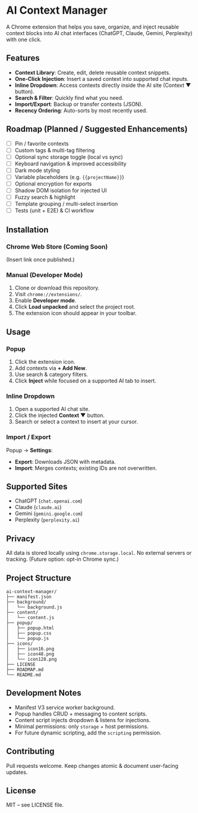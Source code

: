 # AI Context Manager

A Chrome extension that helps you save, organize, and inject reusable context blocks into AI chat interfaces (ChatGPT, Claude, Gemini, Perplexity) with one click.

## Features

- **Context Library**: Create, edit, delete reusable context snippets.
- **One-Click Injection**: Insert a saved context into supported chat inputs.
- **Inline Dropdown**: Access contexts directly inside the AI site (Context ▼ button).
- **Search & Filter**: Quickly find what you need.
- **Import/Export**: Backup or transfer contexts (JSON).
- **Recency Ordering**: Auto-sorts by most recently used.

## Roadmap (Planned / Suggested Enhancements)
- [ ] Pin / favorite contexts
- [ ] Custom tags & multi-tag filtering
- [ ] Optional sync storage toggle (local vs sync)
- [ ] Keyboard navigation & improved accessibility
- [ ] Dark mode styling
- [ ] Variable placeholders (e.g. `{{projectName}}`)
- [ ] Optional encryption for exports
- [ ] Shadow DOM isolation for injected UI
- [ ] Fuzzy search & highlight
- [ ] Template grouping / multi-select insertion
- [ ] Tests (unit + E2E) & CI workflow

## Installation

### Chrome Web Store (Coming Soon)
(Insert link once published.)

### Manual (Developer Mode)
1. Clone or download this repository.
2. Visit `chrome://extensions/`.
3. Enable **Developer mode**.
4. Click **Load unpacked** and select the project root.
5. The extension icon should appear in your toolbar.

## Usage

### Popup
1. Click the extension icon.
2. Add contexts via **+ Add New**.
3. Use search & category filters.
4. Click **Inject** while focused on a supported AI tab to insert.

### Inline Dropdown
1. Open a supported AI chat site.
2. Click the injected **Context ▼** button.
3. Search or select a context to insert at your cursor.

### Import / Export
Popup → **Settings**:
- **Export**: Downloads JSON with metadata.
- **Import**: Merges contexts; existing IDs are not overwritten.

## Supported Sites
- ChatGPT (`chat.openai.com`)
- Claude (`claude.ai`)
- Gemini (`gemini.google.com`)
- Perplexity (`perplexity.ai`)

## Privacy
All data is stored locally using `chrome.storage.local`. No external servers or tracking. (Future option: opt-in Chrome sync.)

## Project Structure
```text
ai-context-manager/
├── manifest.json
├── background/
│   └── background.js
├── content/
│   └── content.js
├── popup/
│   ├── popup.html
│   ├── popup.css
│   └── popup.js
├── icons/
│   ├── icon16.png
│   ├── icon48.png
│   └── icon128.png
├── LICENSE
├── ROADMAP.md
└── README.md
```

## Development Notes
- Manifest V3 service worker background.
- Popup handles CRUD + messaging to content scripts.
- Content script injects dropdown & listens for injections.
- Minimal permissions: only `storage` + host permissions.
- For future dynamic scripting, add the `scripting` permission.

## Contributing
Pull requests welcome. Keep changes atomic & document user-facing updates.

## License
MIT – see LICENSE file.
